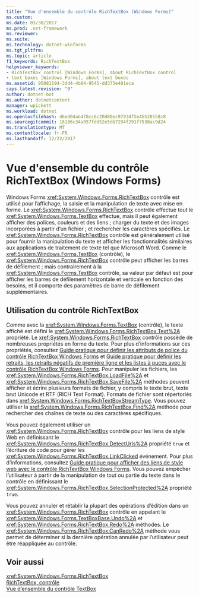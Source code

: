 ```yaml
---
title: "Vue d'ensemble du contrôle RichTextBox (Windows Forms)"
ms.custom: 
ms.date: 03/30/2017
ms.prod: .net-framework
ms.reviewer: 
ms.suite: 
ms.technology: dotnet-winforms
ms.tgt_pltfrm: 
ms.topic: article
f1_keywords: RichTextBox
helpviewer_keywords:
- RichTextBox control [Windows Forms], about RichTextBox control
- text boxes [Windows Forms], about text boxes
ms.assetid: 95081194-3dd4-4b84-9545-dd373e491eca
caps.latest.revision: "9"
author: dotnet-bot
ms.author: dotnetcontent
manager: wpickett
ms.workload: dotnet
ms.openlocfilehash: d6ed04ab478cc6c20d88ec97934f5e45528558c8
ms.sourcegitcommit: 16186c34a957fdd52e5db7294f291f7530ac9d24
ms.translationtype: MT
ms.contentlocale: fr-FR
ms.lasthandoff: 12/22/2017
---
```

# <a name="richtextbox-control-overview-windows-forms"></a>Vue d'ensemble du contrôle RichTextBox (Windows Forms)
Windows Forms <xref:System.Windows.Forms.RichTextBox> contrôle est utilisé pour l’affichage, la saisie et la manipulation de texte avec mise en forme. Le <xref:System.Windows.Forms.RichTextBox> contrôle effectue tout le <xref:System.Windows.Forms.TextBox> effectue, mais il peut également afficher des polices, couleurs et des liens ; charger du texte et des images incorporées à partir d’un fichier ; et rechercher les caractères spécifiés. Le <xref:System.Windows.Forms.RichTextBox> contrôle est généralement utilisé pour fournir la manipulation du texte et afficher les fonctionnalités similaires aux applications de traitement de texte tel que Microsoft Word. Comme le <xref:System.Windows.Forms.TextBox> (contrôle), le <xref:System.Windows.Forms.RichTextBox> contrôle peut afficher les barres de défilement ; mais contrairement à la <xref:System.Windows.Forms.TextBox> contrôle, sa valeur par défaut est pour afficher les barres de défilement horizontale et verticale en fonction des besoins, et il comporte des paramètres de barre de défilement supplémentaires.  
  
## <a name="working-with-the-richtextbox-control"></a>Utilisation du contrôle RichTextBox  
 Comme avec la <xref:System.Windows.Forms.TextBox> (contrôle), le texte affiché est défini le <xref:System.Windows.Forms.RichTextBox.Text%2A> propriété. Le <xref:System.Windows.Forms.RichTextBox> contrôle possède de nombreuses propriétés en forme du texte. Pour plus d’informations sur ces propriétés, consultez [Guide pratique pour définir les attributs de police du contrôle RichTextBox Windows Forms](../../../../docs/framework/winforms/controls/how-to-set-font-attributes-for-the-windows-forms-richtextbox-control.md) et [Guide pratique pour définir les retraits, les retraits négatifs de première ligne et les listes à puces avec le contrôle RichTextBox Windows Forms](../../../../docs/framework/winforms/controls/set-indents-hanging-indents-bulleted-paragraphs-with-wf-richtextbox.md). Pour manipuler les fichiers, les <xref:System.Windows.Forms.RichTextBox.LoadFile%2A> et <xref:System.Windows.Forms.RichTextBox.SaveFile%2A> méthodes peuvent afficher et écrire plusieurs formats de fichier, y compris le texte brut, texte brut Unicode et RTF (RICH Text Format). Formats de fichier sont répertoriés dans <xref:System.Windows.Forms.RichTextBoxStreamType>. Vous pouvez utiliser la <xref:System.Windows.Forms.RichTextBox.Find%2A> méthode pour rechercher des chaînes de texte ou des caractères spécifiques.  
  
 Vous pouvez également utiliser un <xref:System.Windows.Forms.RichTextBox> contrôle pour les liens de style Web en définissant le <xref:System.Windows.Forms.RichTextBox.DetectUrls%2A> propriété `true` et l’écriture de code pour gérer les <xref:System.Windows.Forms.RichTextBox.LinkClicked> événement. Pour plus d’informations, consultez [Guide pratique pour afficher des liens de style web avec le contrôle RichTextBox Windows Forms](../../../../docs/framework/winforms/controls/how-to-display-web-style-links-with-the-windows-forms-richtextbox-control.md). Vous pouvez empêcher l’utilisateur à partir de la manipulation de tout ou partie du texte dans le contrôle en définissant le <xref:System.Windows.Forms.RichTextBox.SelectionProtected%2A> propriété `true`.  
  
 Vous pouvez annuler et rétablir la plupart des opérations d’édition dans un <xref:System.Windows.Forms.RichTextBox> contrôle en appelant le <xref:System.Windows.Forms.TextBoxBase.Undo%2A> et <xref:System.Windows.Forms.RichTextBox.Redo%2A> méthodes. Le <xref:System.Windows.Forms.RichTextBox.CanRedo%2A> méthode vous permet de déterminer si la dernière opération annulée par l’utilisateur peut être réappliquée au contrôle.  
  
## <a name="see-also"></a>Voir aussi  
 <xref:System.Windows.Forms.RichTextBox>  
 [RichTextBox, contrôle](../../../../docs/framework/winforms/controls/richtextbox-control-windows-forms.md)  
 [Vue d’ensemble du contrôle TextBox](../../../../docs/framework/winforms/controls/textbox-control-overview-windows-forms.md)
